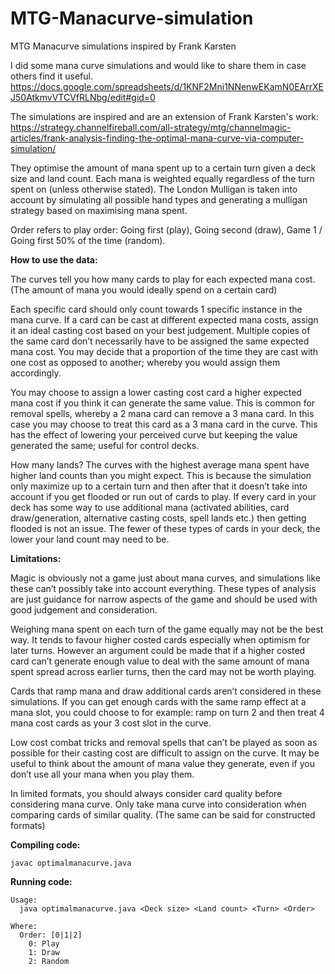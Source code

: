 # MTG-Manacurve-simulation
MTG Manacurve simulations inspired by Frank Karsten

I did some mana curve simulations and would like to share them in case others find it useful.
https://docs.google.com/spreadsheets/d/1KNF2Mni1NNenwEKamN0EArrXEJ50AtkmvVTCVfRLNbg/edit#gid=0

The simulations are inspired and are an extension of Frank Karsten's work:
https://strategy.channelfireball.com/all-strategy/mtg/channelmagic-articles/frank-analysis-finding-the-optimal-mana-curve-via-computer-simulation/

They optimise  the amount of mana spent up to a certain turn given a deck size and land count. Each mana is weighted equally regardless of the turn spent on (unless otherwise stated). The London Mulligan is taken into account by simulating all possible hand types and generating a mulligan strategy based on maximising mana spent.

Order refers to play order: Going first (play), Going second (draw), Game 1 / Going first 50% of the time (random).

**How to use the data:**

The curves tell you how many cards to play for each expected mana cost. (The amount of mana you would ideally spend on a certain card)

Each specific card should only count towards 1 specific instance in the mana curve. If a card can be cast at different expected mana costs, assign it an ideal casting cost based on your best judgement. Multiple copies of the same card don’t necessarily have to be assigned the same expected mana cost. You may decide that a proportion of the time they are cast with one cost as opposed to another; whereby you would assign them accordingly.

You may choose to assign a lower casting cost card a higher expected mana cost if you think it can generate the same value. This is common for removal spells, whereby a 2 mana card can remove a 3 mana card. In this case you may choose to treat this card as a 3 mana card in the curve. This has the effect of lowering your perceived curve but keeping the value generated the same; useful for control decks.

How many lands? The curves with the highest average mana spent have higher land counts than you might expect. This is because the simulation only maximize up to a certain turn and then after that it doesn’t take into account if you get flooded or run out of cards to play. If every card in your deck has some way to use additional mana (activated abilities, card draw/generation, alternative casting costs, spell lands etc.) then getting flooded is not an issue. The fewer of these types of cards in your deck, the lower your land count may need to be.

**Limitations:**

Magic is obviously not a game just about mana curves, and simulations like these can’t possibly take into account everything. These types of analysis are just guidance for narrow aspects of the game and should be used with good judgement and consideration.

Weighing mana spent on each turn of the game equally may not be the best way. It tends to favour higher costed cards especially when optimism for later turns. However an argument could be made that if a higher costed card can’t generate enough value to deal with the same amount of mana spent spread across earlier turns, then the card may not be worth playing.

Cards that ramp mana and draw additional cards aren’t considered in these simulations. If you can get enough cards with the same ramp effect at a mana slot, you could choose to for example: ramp on turn 2 and then treat 4 mana cost cards as your 3 cost slot in the curve.

Low cost combat tricks and removal spells that can’t be played as soon as possible for their casting cost are difficult to assign on the curve. It may be useful to think about the amount of mana value they generate, even if you don’t use all your mana when you play them.

In limited formats, you should always consider card quality before considering mana curve. Only take mana curve into consideration when comparing cards of similar quality. (The same can be said for constructed formats)


**Compiling code:**
```
javac optimalmanacurve.java
```

**Running code:**
```
Usage:
  java optimalmanacurve.java <Deck size> <Land count> <Turn> <Order>

Where:
  Order: [0|1|2]
    0: Play
    1: Draw
    2: Random
```
